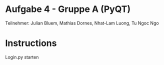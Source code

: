 # Aufgabe 4 - Gruppe A (PyQT)
Teilnehmer: Julian Bluem, Mathias Dornes, Nhat-Lam Luong, Tu Ngoc Ngo

# Instructions
Login.py starten
